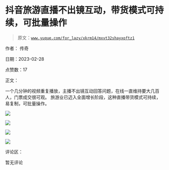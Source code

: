 # 抖音旅游直播不出镜互动，带货模式可持续，可批量操作

> 原文：[`www.yuque.com/for_lazy/xkrm14/mxvt32shayxoftz1`](https://www.yuque.com/for_lazy/xkrm14/mxvt32shayxoftz1)

作者： 传奇 

日期：2023-02-28 

点赞数：17 

正文： 

一个几分钟的视频重复播放，主播不出镜互动回答问题，在线一直维持要大几百人，门票成交很可观。 旅游业已迈入全面增长阶段，这种直播带货模式可持续，易复制，可批量操作。 

![](img/e623f704223a8f200b7292e4c99e4d9d.png) 

![](img/cba8adcd00d02fb54969e0e19dc62610.png) 

![](img/53f70adadaa4179f6356c1d19bc81c68.png) 

![](img/dbb6c64c79e32c2eb04b1f4e3cfda622.png) 

评论区： 

暂无评论 

